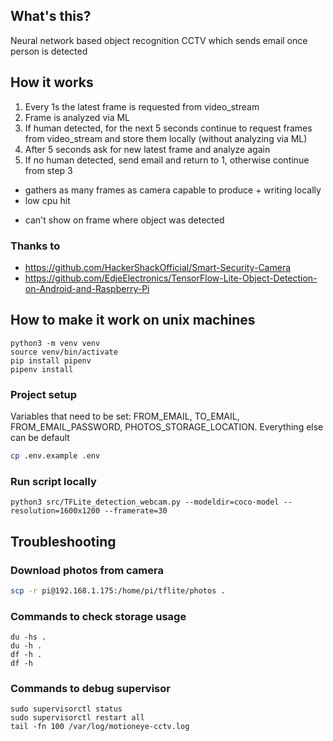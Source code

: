 ## What's this?
Neural network based object recognition CCTV which sends email once person is detected

## How it works
1. Every 1s the latest frame is requested from video_stream
2. Frame is analyzed via ML 
3. If human detected, for the next 5 seconds continue to request frames from video_stream and store them locally (without analyzing via ML)
4. After 5 seconds ask for new latest frame and analyze again
5. If no human detected, send email and return to 1, otherwise continue from step 3

+ gathers as many frames as camera capable to produce + writing locally
+ low cpu hit
- can't show on frame where object was detected

### Thanks to 
* https://github.com/HackerShackOfficial/Smart-Security-Camera
* https://github.com/EdjeElectronics/TensorFlow-Lite-Object-Detection-on-Android-and-Raspberry-Pi

## How to make it work on unix machines
```commandline
python3 -m venv venv
source venv/bin/activate
pip install pipenv
pipenv install
```

### Project setup
Variables that need to be set: FROM_EMAIL, TO_EMAIL, FROM_EMAIL_PASSWORD, PHOTOS_STORAGE_LOCATION. Everything else can be default
```bash
cp .env.example .env
```

### Run script locally
```commandline
python3 src/TFLite_detection_webcam.py --modeldir=coco-model --resolution=1600x1200 --framerate=30
```

## Troubleshooting

### Download photos from camera
```bash
scp -r pi@192.168.1.175:/home/pi/tflite/photos .
```

### Commands to check storage usage
```commandline
du -hs .
du -h .
df -h .
df -h
```

### Commands to debug supervisor
```commandline
sudo supervisorctl status
sudo supervisorctl restart all
tail -fn 100 /var/log/motioneye-cctv.log
```
